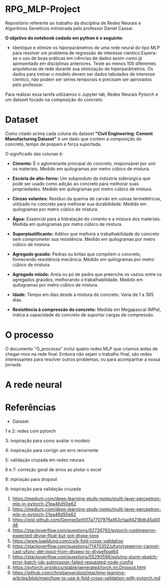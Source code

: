 # RPG_MLP-Project
Repositório referente ao trabalho da disciplina de Redes Neurais e Algoritmos Genéticos ministrada pelo professor Daniel Cassar.

**O objetivo do notebook codado em python é o seguinte:**
- Identique e otimize os hiperparâmetros de uma rede neural do tipo MLP para resolver um problema de regressão de interesse cientíco.Espera-se o uso de boas práticas em ciências de dados assim como já apresentado em disciplinas anteriores. Teste ao menos 100 diferentes arquiteturas de rede durante sua otimização de hiperparâmetros. Os dados para treinar o modelo devem ser dados tabulados de interesse cientíco, não podem ser séries temporais e precisam ser aprovados pelo professor.

 Para realizar essa tarefa utilizamos o Jupyter lab, Redes Neurais Pytorch e um dataset focado na composição do concreto.

# Dataset

Como citado acima cada coluna do dataset **"Civil Engineering: Cement Manufacturing Dataset"** é um dado que contem a composição do concreto, tempo de preparo e força suportada.

O significado das colunas é:

- **Cimento:** É o aglomerante principal do concreto, responsável por unir os materiais. Medido em quilogramas por metro cúbico de mistura.

- **Escória de alto-forno:** Um subproduto da indústria siderúrgica que pode ser usado como adição ao concreto para melhorar suas propriedades. Medido em quilogramas por metro cúbico de mistura.

- **Cinzas volantes:** Resíduo da queima de carvão em usinas termelétricas, utilizado no concreto para melhorar sua durabilidade. Medido em quilogramas por metro cúbico de mistura.

- **Água:** Essencial para a hidratação do cimento e a mistura dos materiais. Medida em quilogramas por metro cúbico de mistura.

- **Superplastificante:** Aditivo que melhora a trabalhabilidade do concreto sem comprometer sua resistência. Medido em quilogramas por metro cúbico de mistura.

- **Agregado graúdo:** Pedras ou britas que compõem o concreto, fornecendo resistência mecânica. Medido em quilogramas por metro cúbico de mistura.

- **Agregado miúdo:** Areia ou pó de pedra que preenche os vazios entre os agregados graúdos, melhorando a trabalhabilidade. Medido em quilogramas por metro cúbico de mistura.

- **Idade:** Tempo em dias desde a mistura do concreto. Varia de 1 a 365 dias.

- **Resistência à compressão do concreto:** Medida em Megapascal (MPa), indica a capacidade do concreto de suportar cargas de compressão.

# O processo

O documento "O_processo" inclui quatro redes MLP que criamos antes de chegar-mos na rede final. Embora não sejam o trabalho final, são redes interessantes para resolver outros problemas, ou para acompanhar a nossa jornada.

# A rede neural


# Referências

- Dataset:

1 e 2: redes com pytorch

3: inspiração para como avaliar o modelo

4: inspiração para corrigir um erro recorrente

5: validação cruzada em redes neurais

6 e 7: correção geral de erros ao plotar o excel

8: inpiração para dropout

9: inspiração para validação cruzada

1. https://medium.com/deep-learning-study-notes/multi-layer-perceptron-mlp-in-pytorch-21ea46d50e62
2. https://medium.com/deep-learning-study-notes/multi-layer-perceptron-mlp-in-pytorch-21ea46d50e62
3. https://gist.github.com/GeorgeSeif/07a7707976a163cfaa94218db45a0046
4. https://stackoverflow.com/questions/62726792/pytorch-runtimeerror-expected-dtype-float-but-got-dtype-long
5. https://www.baeldung.com/cs/k-fold-cross-validation
6. https://stackoverflow.com/questions/71470352/ufunctypeerror-cannot-cast-ufunc-det-input-from-dtypeo-to-dtypefloat64
7. https://stackoverflow.com/questions/55290596/solving-slurm-sbatch-error-batch-job-submission-failed-requested-node-config
8. https://pytorch.org/docs/stable/generated/torch.nn.Dropout.html
9. https://github.com/christianversloot/machine-learning-articles/blob/main/how-to-use-k-fold-cross-validation-with-pytorch.md
